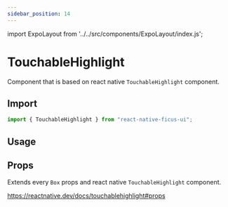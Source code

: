 ```yaml
---
sidebar_position: 14
---
```


import ExpoLayout from '../../src/components/ExpoLayout/index.js';

# TouchableHighlight

Component that is based on react native `TouchableHighlight` component.

## Import

```js
import { TouchableHighlight } from "react-native-ficus-ui";
```

## Usage

<ExpoLayout id="touchable-highlight" />

## Props

Extends every `Box` props and react native `TouchableHighlight` component.

https://reactnative.dev/docs/touchablehighlight#props